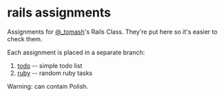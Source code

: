 rails assignments
=================

Assignments for [@_tomash][]'s Rails Class.  They're put here so it's
easier to check them.

Each assignment is placed in a separate branch:

  1. [todo][] -- simple todo list
  2. [ruby][] -- random ruby tasks

Warning: can contain Polish.

  [@_tomash]: http://twitter.com/_tomash
  [todo]: http://github.com/narfdotpl/rails-assignments/tree/1-todo
  [ruby]: http://github.com/narfdotpl/rails-assignments/tree/2-ruby
